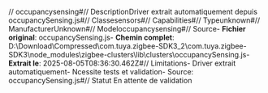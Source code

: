 // occupancysensing#// DescriptionDriver extrait automatiquement depuis occupancySensing.js#// Classesensors#// Capabilities#// Typeunknown#// ManufacturerUnknown#// Modeloccupancysensing#// Source- **Fichier original**: occupancySensing.js- **Chemin complet**: D:\Download\Compressed\com.tuya.zigbee-SDK3_2\com.tuya.zigbee-SDK3\node_modules\zigbee-clusters\lib\clusters\occupancySensing.js- **Extrait le**: 2025-08-05T08:36:30.462Z#// Limitations- Driver extrait automatiquement- Ncessite tests et validation- Source: occupancySensing.js#// Statut En attente de validation